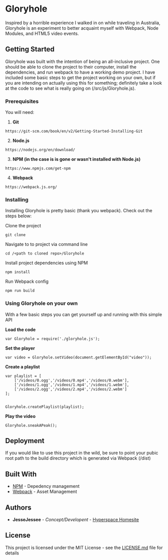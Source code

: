 # Gloryhole

Inspired by a horrible experience I walked in on while traveling in Australia, Gloryhole is an experiment to better acquaint myself with Webpack, Node Modules, and HTML5 video events.

## Getting Started

Gloryhole was built with the intention of being an all-inclusive project. One should be able to clone the project to their computer, install the dependencies, and run webpack to have a working demo project. I have included some basic steps to get the project working on your own, but if you are intending on actually using this for something; definitely take a look at the code to see what is really going on (/src/js/Gloryhole.js).

### Prerequisites

You will need:

1) **Git**

```
https://git-scm.com/book/en/v2/Getting-Started-Installing-Git
```

2) **Node.js**

```
https://nodejs.org/en/download/
```

3) **NPM (in the case is is gone or wasn't installed with Node.js)**

```
https://www.npmjs.com/get-npm
```

4) **Webpack**

```
https://webpack.js.org/
```

### Installing

Installing Gloryhole is pretty basic (thank you webpack). Check out the steps below:

Clone the project

```
git clone
```

Navigate to to project via command line

```
cd /<path to cloned repo>/Gloryhole
```

Install project dependencies using NPM

```
npm install
```

Run Webpack config

```
npm run build
```

### Using Gloryhole on your own

With a few basic steps you can get yourself up and running with this simple API

**Load the code**
```
var Gloryhole = require('./gloryhole.js');
```

**Set the player**
```
var video = Gloryhole.setVideo(document.getElementById("video"));
```

**Create a playlist**
```
var playlist = [
	['/videos/0.ogg','/videos/0.mp4','/videos/0.webm'],
	['/videos/1.ogg','/videos/1.mp4','/videos/1.webm'],
	['/videos/2.ogg','/videos/2.mp4','/videos/2.webm']
];


Gloryhole.createPlaylist(playlist);
```

**Play the video**
```
Gloryhole.sneakAPeak();
```

## Deployment

If you would like to use this project in the wild, be sure to point your pubic root path to the build directory which is generated via Webpack (/dist)

## Built With

* [NPM](https://www.npmjs.com/get-npm) - Depedency management
* [Webpack](https://webpack.js.org/) - Asset Management

## Authors

* **JesseJessee** - *Concept/Developent* - [Hyperspace Homesite](https://jessejessee.com)

## License

This project is licensed under the MIT License - see the [LICENSE.md](LICENSE.md) file for details
